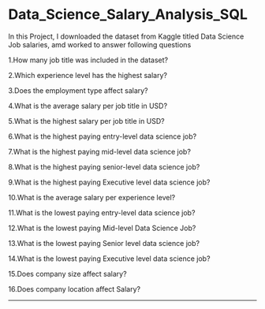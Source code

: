 # Data_Science_Salary_Analysis_SQL

In this Project, I downloaded the dataset from Kaggle titled Data Science Job salaries, amd worked to answer following questions


1.How many job title was included in the dataset?

2.Which experience level has the highest salary?

3.Does the employment type affect salary?

4.What is the average salary per job title in USD?

5.What is the highest salary per job title in USD?

6.What is the highest paying entry-level data science job?

7.What is the highest paying mid-level data science job?

8.What is the highest paying senior-level data science job?

9.What is the highest paying Executive level data science job?

10.What is the average salary per experience level?

11.What is the lowest paying entry-level data science job?

12.What is the lowest paying Mid-level Data Science Job?

13.What is the lowest paying Senior level data science job?

14.What is the lowest paying Executive level data science job?

15.Does company size affect salary?

16.Does company location affect Salary?

--------------------------------------------------------------------------------------------------------------------------------

